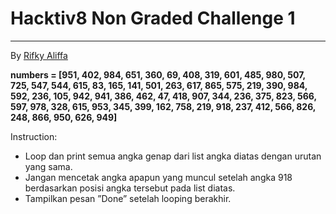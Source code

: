 # Hacktiv8 Non Graded Challenge 1

---

By [Rifky Aliffa](https://github.com/Penzragon)

**numbers = [951, 402, 984, 651, 360, 69, 408,
319, 601, 485, 980, 507, 725, 547, 544, 615,
83, 165, 141, 501, 263, 617, 865, 575, 219,
390, 984, 592, 236, 105, 942, 941, 386, 462,
47, 418, 907, 344, 236, 375, 823, 566, 597,
978, 328, 615, 953, 345, 399, 162, 758, 219,
918, 237, 412, 566, 826, 248, 866, 950, 626,
949]**

Instruction:

- Loop dan print semua angka genap dari list angka diatas dengan urutan yang sama.
- Jangan mencetak angka apapun yang muncul setelah angka 918 berdasarkan posisi angka tersebut pada list diatas.
- Tampilkan pesan ”Done” setelah looping berakhir.
